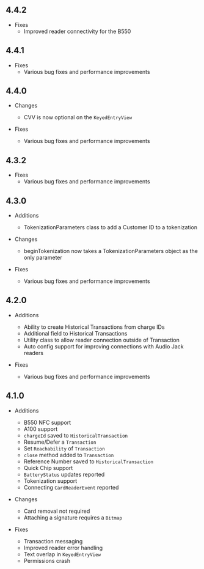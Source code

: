 ## 4.4.2
- Fixes
  - Improved reader connectivity for the B550


## 4.4.1
- Fixes
  - Various bug fixes and performance improvements


## 4.4.0
- Changes
  - CVV is now optional on the `KeyedEntryView`

- Fixes
  - Various bug fixes and performance improvements


## 4.3.2
- Fixes
  - Various bug fixes and performance improvements


## 4.3.0
- Additions
  - TokenizationParameters class to add a Customer ID to a tokenization

- Changes
  - beginTokenization now takes a TokenizationParameters object as the only parameter

- Fixes
  - Various bug fixes and performance improvements


## 4.2.0
- Additions
  - Ability to create Historical Transactions from charge IDs
  - Additional field to Historical Transactions
  - Utility class to allow reader connection outside of Transaction
  - Auto config support for improving connections with Audio Jack readers

- Fixes
  - Various bug fixes and performance improvements


## 4.1.0
- Additions
  - B550 NFC support
  - A100 support
  - `chargeId` saved to `HistoricalTransaction`
  - Resume/Defer a `Transaction`
  - Set `Reachability` of `Transaction`
  - `close` method added to `Transaction`
  - Reference Number saved to `HistoricalTransaction`
  - Quick Chip support
  - `BatteryStatus` updates reported
  - Tokenization support
  - Connecting `CardReaderEvent` reported

- Changes
  - Card removal not required
  - Attaching a signature requires a `Bitmap`

- Fixes
  - Transaction messaging
  - Improved reader error handling
  - Text overlap in `KeyedEntryView`
  - Permissions crash
